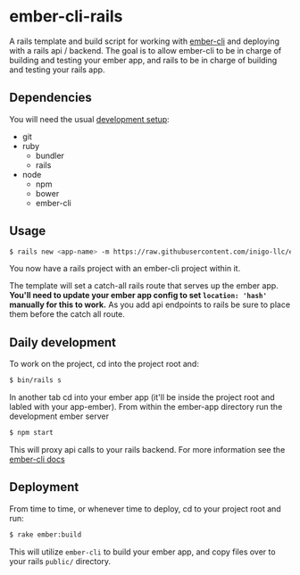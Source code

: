 # ember-cli-rails

A rails template and build script for working with [ember-cli](https://github.com/stefanpenner/ember-cli)
and deploying with a rails api / backend. The goal is to allow ember-cli to be 
in charge of building and testing your ember app, and rails to be in charge of 
building and testing your rails app.


## Dependencies

You will need the usual [development setup](https://github.com/inigo-llc/guides#setting-up-your-development-enviroment): 
- git
- ruby
  - bundler
  - rails
- node
  - npm
  - bower
  - ember-cli

## Usage

```bash
$ rails new <app-name> -m https://raw.githubusercontent.com/inigo-llc/ember-cli-rails/master/template.rb
```

You now have a rails project with an ember-cli project within it.

The template will set a catch-all rails route that serves up the ember app.
**You'll need to update your ember app config to set `location: 'hash'` manually
for this to work.** As you add api endpoints to rails be sure to place them
before the catch all route.

## Daily development

To work on the project, cd into the project root and:

```bash
$ bin/rails s
```

In another tab cd into your ember app (it'll be inside the project root and 
labled with your app-ember). From within the ember-app directory run the
development ember server

```bash
$ npm start
```

This will proxy api calls to your rails backend. For more information see the 
[ember-cli docs](http://iamstef.net/ember-cli/)


## Deployment

From time to time, or whenever time to deploy, cd to your project root and run:

```bash
$ rake ember:build
```

This will utilize `ember-cli` to build your ember app, and copy files over to 
your rails `public/` directory.
